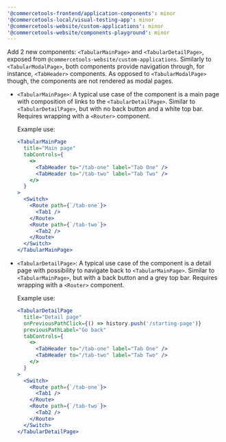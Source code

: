 ```yaml
---
'@commercetools-frontend/application-components': minor
'@commercetools-local/visual-testing-app': minor
'@commercetools-website/custom-applications': minor
'@commercetools-website/components-playground': minor
---
```


Add 2 new components: `<TabularMainPage>` and `<TabularDetailPage>`, exposed from `@commercetools-website/custom-applications`. Similarly to `<TabularModalPage>`, both components provide navigation through, for instance, `<TabHeader>` components. As opposed to `<TabularModalPage>` though, the components are not rendered as modal pages.

- `<TabularMainPage>`:
  A typical use case of the component is a main page with composition of links to the `<TabularDetailPage>`.
  Similar to `<TabularDetailPage>`, but with no back button and a white top bar.
  Requires wrapping with a `<Router>` component.

  Example use:

  ```jsx
  <TabularMainPage
    title="Main page"
    tabControls={
      <>
        <TabHeader to="/tab-one" label="Tab One" />
        <TabHeader to="/tab-two" label="Tab Two" />
      </>
    }
  >
    <Switch>
      <Route path={`/tab-one`}>
        <Tab1 />
      </Route>
      <Route path={`/tab-two`}>
        <Tab2 />
      </Route>
    </Switch>
  </TabularMainPage>
  ```

- `<TabularDetailPage>`:
  A typical use case of the component is a detail page with possibility to navigate back to `<TabularMainPage>`.
  Similar to `<TabularMainPage>`, but with a back button and a grey top bar.
  Requires wrapping with a `<Router>` component.

  Example use:

  ```jsx
  <TabularDetailPage
    title="Detail page"
    onPreviousPathClick={() => history.push('/starting-page')}
    previousPathLabel="Go back"
    tabControls={
      <>
        <TabHeader to="/tab-one" label="Tab One" />
        <TabHeader to="/tab-two" label="Tab Two" />
      </>
    }
  >
    <Switch>
      <Route path={`/tab-one`}>
        <Tab1 />
      </Route>
      <Route path={`/tab-two`}>
        <Tab2 />
      </Route>
    </Switch>
  </TabularDetailPage>
  ```
